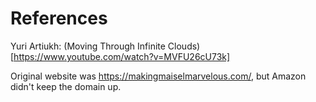
# References
Yuri Artiukh: (Moving Through Infinite Clouds)[https://www.youtube.com/watch?v=MVFU26cU73k]

Original website was https://makingmaiselmarvelous.com/, but Amazon didn't keep the domain up.
